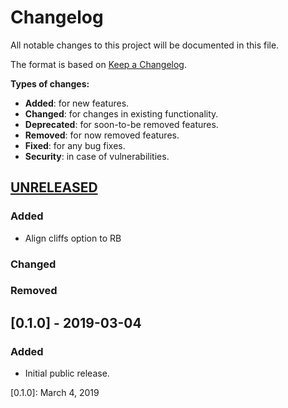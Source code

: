 # Changelog


All notable changes to this project will be documented in this file.

The format is based on [Keep a Changelog](http://keepachangelog.com/en/1.0.0/).

  **Types of changes:**

  - **Added**: for new features.
  - **Changed**: for changes in existing functionality.
  - **Deprecated**: for soon-to-be removed features.
  - **Removed**: for now removed features.
  - **Fixed**: for any bug fixes.
  - **Security**: in case of vulnerabilities.


## [UNRELEASED]

### Added

- Align cliffs option to RB

### Changed

### Removed


## [0.1.0] - 2019-03-04

### Added

- Initial public release.


[UNRELEASED]: TBD
[0.1.0]: March 4, 2019
